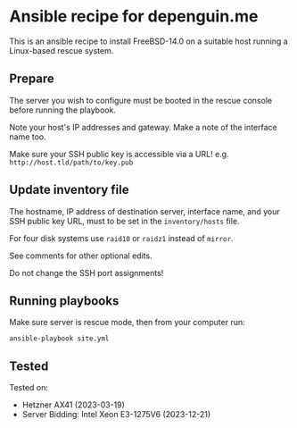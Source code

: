# Ansible recipe for depenguin.me

This is an ansible recipe to install FreeBSD-14.0 on a suitable host running a Linux-based rescue system.

## Prepare

The server you wish to configure must be booted in the rescue console before running the playbook. 

Note your host's IP addresses and gateway. Make a note of the interface name too.

Make sure your SSH public key is accessible via a URL! e.g. `http://host.tld/path/to/key.pub` 

## Update inventory file

The hostname, IP address of destination server, interface name, and your SSH public key URL, must to be set in the 
`inventory/hosts` file.

For four disk systems use `raid10` or `raidz1` instead of `mirror`. 

See comments for other optional edits.

Do not change the SSH port assignments!

## Running playbooks

Make sure server is rescue mode, then from your computer run:

```
ansible-playbook site.yml
```

## Tested

Tested on:
* Hetzner AX41 (2023-03-19)
* Server Bidding: Intel Xeon E3-1275V6 (2023-12-21)
